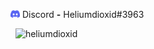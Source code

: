 <!---# Hello there! <img src="https://raw.githubusercontent.com/Heliumdioxid/Heliumdioxid/master/wave.gif" width="30px">--->

<img src="https://raw.githubusercontent.com/Heliumdioxid/Heliumdioxid/master/discord.svg" width="15px"> Discord **-** Heliumdioxid#3963
<p>
  &nbsp;
  <img src="https://github-readme-stats.vercel.app/api?username=heliumdioxid&show_icons=true&hide_border=true&locale=en" alt="heliumdioxid" />
</p>
